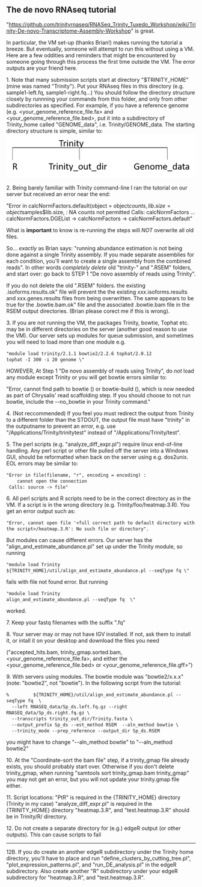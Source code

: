 ## The de novo RNAseq tutorial ## 
"https://github.com/trinityrnaseq/RNASeq_Trinity_Tuxedo_Workshop/wiki/Trinity-De-novo-Transcriptome-Assembly-Workshop" is great. 

In particular, the VM set-up (thanks Brian!) makes running the tutorial a breeze. But eventually, someone will attempt to run this without using a VM. Here are a few oddities and reminders that might be encountered by someone going through this process the first time outside the VM.  The error outputs are your friend here.

1\. Note that many submission scripts start at directory "$TRINITY_HOME" (mine was named "Trinity"). Put your RNAseq files in this directory (e.g. sample1-left.fq, sample1-right.fq...) You should follow the directory structure closely by runnning your commands from this folder, and only from other subdirectories as specified. For example, if you have a reference genome (e.g. <your_genome_reference_file.fa> and <your_genome_reference_file.bed>, put it into a subdirectory of Trinity_home called "GENOME_data", i.e. Trinity/GENOME_data. The starting directory structure is simple, similar to:
    ![](./img/Trinity-filestructure.png)

   2\. Being barely familiar with Trinity command-line I ran the tutorial on our server but received an error near the end:  

   "Error in calcNormFactors.default(object = object$counts, lib.size = object$samples$lib.size,  :
  NA counts not permitted
Calls: calcNormFactors ... calcNormFactors.DGEList -> calcNormFactors -> calcNormFactors.default"

What is **important** to know is re-running the steps will *NOT* overwrite all old files. 

So... *exactly* as Brian says: "running abundance estimation is not being done against a single Trinity assembly. If you made separate assemblies for each condition, you'll want to create a single assembly from the combined reads". In other words *completely delete* old "trinity-<samplename>" and "<samplename>.RSEM" folders, and start over: go back to STEP 1 "De novo assembly of reads using Trinity". 

If you do not delete the old "<samplename>.RSEM" folders. the existing <samplename>.isoforms.results.ok" file will prevent the the existing xxx.isoforms.results and xxx.genes.results files from being overwritten. The same appears to be true for the <samplename>.bowtie.bam.ok" file and the associated <samplename>.bowtie.bam file in the RSEM output directories. (Brian please corect me if this is wrong).

3\. If you are not running the VM, the packages Trinity, bowtie, Tophat etc. may be in different directories on the server (another good reason to  use the VM). Our server sets up modules for queue submission, and sometimes you will need to load more than one module e.g.

    "module load trinity/2.1.1 bowtie2/2.2.6 tophat/2.0.12
    tophat -I 300 -i 20 genome \"

HOWEVER, At Step 1 "De novo assembly of reads using Trinity", do *not* load any module except Trinity or you will get bowtie errors similar to:

"Error, cannot find path to bowtie () or bowtie-build (), which is now needed as part of Chrysalis' read scaffolding step.  If you should choose to not run bowtie, include the --no_bowtie in your Trinity command."

4\. (Not reccommended) If you feel you must redirect the output from Trinity to a different folder than the STDOUT, the output file must have "trinity" in the outputname to prevent an error, e.g. use "/Applications/Trinity/trinitytest" instead of "/Applications/Trinity/test".

5\. The perl scripts (e.g. "analyze_diff_expr.pl") require linux end-of-line handling. Any perl script or other file pulled off the server into a Windows GUI, should be reformatted when back on the server using e.g. dos2unix. EOL errors may be similar to: 

	"Error in file(filename, "r", encoding = encoding) : 
  		cannot open the connection
	 Calls: source -> file"

6\. All perl scripts and R scripts need to be in the correct directory as in the VM. If a script is in the wrong directory (e.g. Trinity/foo/heatmap.3.R). You get an error output such as:

    "Error, cannot open file '<full correct path to default directory with the script>/heatmap.3.R': No such file or directory". 

But modules can cause different errors. Our server has the "align_and_estimate_abundance.pl" set up under the Trinity module, so running 

    "module load Trinity
    ${TRINITY_HOME}/util/align_and_estimate_abundance.pl --seqType fq \"

fails with file not found error. But running 

    "module load Trinity
    align_and_estimate_abundance.pl --seqType fq  \"
worked.   

7\. Keep your fastq filenames with the suffix ".fq"

8\. Your server may or may not have IGV installed. If not, ask them to install it, or intall it on your desktop and download the files you need 

("accepted_hits.bam, trinity_gmap.sorted.bam, <your_genome_reference_file.fa>, and either the <your_genome_reference_file.bed> or <your_genome_reference_file.gff>") 

9\. With servers using modules. The bowtie module was "bowtie2/x.x.x" (note: "bowtie2", not "bowtie").  In the following script from the tutorial:

    %         ${TRINITY_HOME}/util/align_and_estimate_abundance.pl --seqType fq  \
      --left RNASEQ_data/Sp_ds.left.fq.gz --right RNASEQ_data/Sp_ds.right.fq.gz \
      --transcripts trinity_out_dir/Trinity.fasta \
      --output_prefix Sp_ds --est_method RSEM  --aln_method bowtie \
      --trinity_mode --prep_reference --output_dir Sp_ds.RSEM

you might have to change "--aln_method bowtie" to "--aln_method bowtie2"

10\. At the "Coordinate-sort the bam file" step, if a trinity_gmap file already exists, you should probably start over. Otherwise if you don't delete trinity_gmap, when running "samtools sort trinity_gmap.bam trinity_gmap" you may not get an error, but you will not update your trinity.gmap file either.   

11\. Script locations:	"PtR" is required in the {TRINITY_HOME} directory (Trinity in my case)
	"analyze_diff_expr.pl" is required in the {TRINITY_HOME} directory
	"heatmap.3.R", and "test.heatmap.3.R" should be in Trinity/R/ directory. 

12\. Do not create a separate directory for (e.g.) edgeR output (or other outputs). This can cause  scripts to fail 
*****************************

12B. If you do create an another edgeR subdirectory under the Trinity home directory, you'll have to place and run "define_clusters_by_cutting_tree.pl", "plot_expression_patterns.pl", and "run_DE_analysis.pl" in the edgeR subdirectory. Also create another "R" subdirectory under your edgeR subdirectory for "heatmap.3.R", and "test.heatmap.3.R". 
